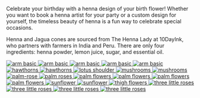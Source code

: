 
Celebrate your birthday with a henna design of your birth flower! Whether you want to book a henna artist for your party or a custom design for yourself, the timeless beauty of henna is a fun way to celebrate special occasions.

Henna and Jagua cones are sourced from The Henna Lady at 10DayInk, who partners with farmers in India and Peru. There are only four ingredients: henna powder, lemon juice, sugar, and essential oil.

<div class="masonry-grid">
  <a href="assets/images/arm-basic.jpg" data-lightbox="gallery">
    <img src="assets/images/arm-basic-sm.jpg" alt="arm basic">
  </a>
  <a href="assets/images/classic-hand-henna.jpg" data-lightbox="gallery">
    <img src="assets/images/classic-hand-henna-sm.jpg" alt="arm basic">
  </a>
  <a href="assets/images/daffodil-hand-wrist.jpg" data-lightbox="gallery">
    <img src="assets/images/daffodil-hand-wrist-sm.jpg" alt="arm basic">
  </a>
  <a href="assets/images/daffodils-palm.jpg" data-lightbox="gallery">
    <img src="assets/images/daffodils-palm-sm.jpg" alt="arm basic">
  </a>
  <a href="assets/images/flower-bracelet.jpg" data-lightbox="gallery">
    <img src="assets/images/flower-bracelet-sm.jpg" alt="arm basic">
  </a>
  <a href="assets/images/hawthorn-geoflower.jpg" data-lightbox="gallery">
    <img src="assets/images/hawthorn-geoflower-sm.jpg" alt="hawthorns">
  </a>
  <a href="assets/images/hawthorns.jpg" data-lightbox="gallery">
    <img src="assets/images/hawthorns-sm.jpg" alt="hawthorns">
  </a>
  <a href="assets/images/lotus-shoulder-henna.jpg" data-lightbox="gallery">
    <img src="assets/images/lotus-shoulder-henna-sm.jpg" alt="lotus shoulder">
  </a>
  <a href="assets/images/mushrooms.png" data-lightbox="gallery">
    <img src="assets/images/mushrooms-sm.jpg" alt="mushrooms">
  </a>
  <a href="assets/images/mushroom-fine-line.png" data-lightbox="gallery">
    <img src="assets/images/mushroom-fine-line-sm.jpg" alt="mushrooms">
  </a>
  <a href="assets/images/palm-rose.jpg" data-lightbox="gallery">
    <img src="assets/images/palm-rose-sm.jpg" alt="palm-rose">
  </a>
  <a href="assets/images/palm-roses.jpg" data-lightbox="gallery">
    <img src="assets/images/palm-roses-sm.jpg" alt="palm roses">
  </a>
  <a href="assets/images/palm-hengua-flowers.jpg" data-lightbox="gallery">
    <img src="assets/images/palm-hengua-flowers-sm.jpg" alt="palm flowers">
  </a>
  <a href="assets/images/poppy.png" data-lightbox="gallery">
    <img src="assets/images/poppy-sm.jpg" alt="palm flowers">
  </a>
  <a href="assets/images/rose-arm.jpg" data-lightbox="gallery">
    <img src="assets/images/rose-arm-sm.jpg" alt="palm flowers">
  </a>
  <a href="assets/images/single-rose.png" data-lightbox="gallery">
    <img src="assets/images/single-rose-sm.jpg" alt="palm flowers">
  </a>
   <a href="assets/images/sunflower.png" data-lightbox="gallery">
    <img src="assets/images/sunflower-sm.jpg" alt="sunflower">
  </a>
   <a href="assets/images/sweet-pea.jpg" data-lightbox="gallery">
    <img src="assets/images/sweet-pea.jpg" alt="sunflower">
  </a>
  <a href="assets/images/thigh-flowers.jpg" data-lightbox="gallery">
    <img src="assets/images/thigh-flowers-sm.jpg" alt="thigh flowers">
  </a>
  <a href="assets/images/three-little-roses.png" data-lightbox="gallery">
    <img src="assets/images/three-little-roses-sm.jpg" alt="three little roses">
  </a>
  <a href="assets/images/three-little-roses-ankle.png" data-lightbox="gallery">
    <img src="assets/images/three-little-roses-ankle-sm.jpg" alt="three little roses">
  </a>
  <a href="assets/images/water-lily.jpg" data-lightbox="gallery">
    <img src="assets/images/water-lily-sm.jpg" alt="three little roses">
  </a>
  <a href="assets/images/wrist-jagua.jpg" data-lightbox="gallery">
    <img src="assets/images/wrist-jagua-sm.jpg" alt="three little roses">
  </a>
</div>
